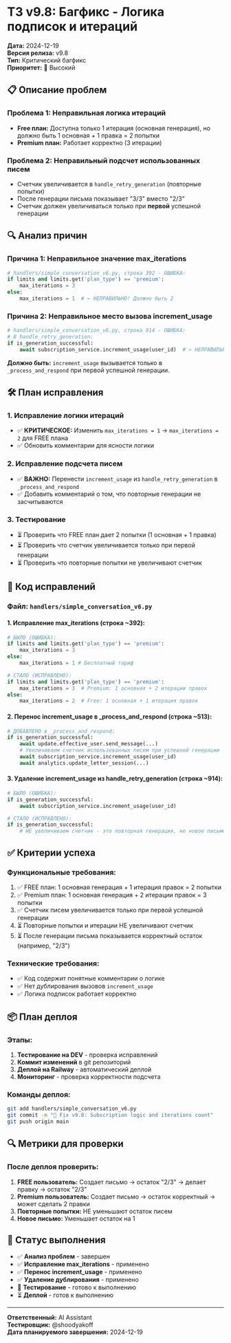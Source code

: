 # ТЗ v9.8: Багфикс - Логика подписок и итераций

**Дата:** 2024-12-19  
**Версия релиза:** v9.8  
**Тип:** Критический багфикс  
**Приоритет:** 🔴 Высокий  

## 📋 Описание проблем

### **Проблема 1: Неправильная логика итераций**
- **Free план:** Доступна только 1 итерация (основная генерация), но должно быть 1 основная + 1 правка = 2 попытки
- **Premium план:** Работает корректно (3 итерации)

### **Проблема 2: Неправильный подсчет использованных писем**
- Счетчик увеличивается в `handle_retry_generation` (повторные попытки)
- После генерации письма показывает "3/3" вместо "2/3"
- Счетчик должен увеличиваться только при **первой** успешной генерации

## 🔍 Анализ причин

### **Причина 1: Неправильное значение max_iterations**
```python
# handlers/simple_conversation_v6.py, строка 392 - ОШИБКА:
if limits and limits.get('plan_type') == 'premium':
    max_iterations = 3
else:
    max_iterations = 1  # ← НЕПРАВИЛЬНО! Должно быть 2
```

### **Причина 2: Неправильное место вызова increment_usage**
```python
# handlers/simple_conversation_v6.py, строка 914 - ОШИБКА:
# В handle_retry_generation:
if is_generation_successful:
    await subscription_service.increment_usage(user_id)  # ← НЕПРАВИЛЬНО!
```

**Должно быть:** `increment_usage` вызывается только в `_process_and_respond` при первой успешной генерации.

## 🛠️ План исправления

### 1. Исправление логики итераций
- ✅ **КРИТИЧЕСКОЕ:** Изменить `max_iterations = 1` → `max_iterations = 2` для FREE плана
- ✅ Обновить комментарии для ясности логики

### 2. Исправление подсчета писем
- ✅ **ВАЖНО:** Перенести `increment_usage` из `handle_retry_generation` в `_process_and_respond`
- ✅ Добавить комментарий о том, что повторные генерации не засчитываются

### 3. Тестирование
- ⏳ Проверить что FREE план дает 2 попытки (1 основная + 1 правка)
- ⏳ Проверить что счетчик увеличивается только при первой генерации
- ⏳ Проверить что повторные попытки не увеличивают счетчик

## 🔧 Код исправлений

### **Файл: `handlers/simple_conversation_v6.py`**

#### **1. Исправление max_iterations (строка ~392):**
```python
# БЫЛО (ОШИБКА):
if limits and limits.get('plan_type') == 'premium':
    max_iterations = 3
else:
    max_iterations = 1 # Бесплатный тариф

# СТАЛО (ИСПРАВЛЕНО):
if limits and limits.get('plan_type') == 'premium':
    max_iterations = 3  # Premium: 1 основная + 2 итерации правок
else:
    max_iterations = 2  # Free: 1 основная + 1 итерация правок
```

#### **2. Перенос increment_usage в _process_and_respond (строка ~513):**
```python
# ДОБАВЛЕНО в _process_and_respond:
if is_generation_successful:
    await update.effective_user.send_message(...)
    # Увеличиваем счетчик использованных писем при успешной генерации
    await subscription_service.increment_usage(user_id)
    await analytics.update_letter_session(...)
```

#### **3. Удаление increment_usage из handle_retry_generation (строка ~914):**
```python
# БЫЛО (ОШИБКА):
if is_generation_successful:
    await subscription_service.increment_usage(user_id)

# СТАЛО (ИСПРАВЛЕНО):
if is_generation_successful:
    # НЕ увеличиваем счетчик - это повторная генерация, не новое письмо
```

## ✅ Критерии успеха

### Функциональные требования:
1. ✅ FREE план: 1 основная генерация + 1 итерация правок = 2 попытки
2. ✅ Premium план: 1 основная генерация + 2 итерации правок = 3 попытки  
3. ✅ Счетчик писем увеличивается только при первой успешной генерации
4. ⏳ Повторные попытки и итерации НЕ увеличивают счетчик
5. ⏳ После генерации письма показывается корректный остаток (например, "2/3")

### Технические требования:
- ✅ Код содержит понятные комментарии о логике
- ✅ Нет дублирования вызовов `increment_usage`
- ✅ Логика подписок работает корректно

## 📦 План деплоя

### Этапы:
1. **Тестирование на DEV** - проверка исправлений
2. **Коммит изменений** в git репозиторий  
3. **Деплой на Railway** - автоматический деплой
4. **Мониторинг** - проверка корректности подсчета

### Команды деплоя:
```bash
git add handlers/simple_conversation_v6.py
git commit -m "🐛 Fix v9.8: Subscription logic and iterations count"
git push origin main
```

## 🔍 Метрики для проверки

### После деплоя проверить:
1. **FREE пользователь:** Создает письмо → остаток "2/3" → делает правку → остаток "2/3"
2. **Premium пользователь:** Создает письмо → остаток корректный → может сделать 2 правки
3. **Повторные попытки:** НЕ уменьшают остаток писем
4. **Новое письмо:** Уменьшает остаток на 1

## 🚀 Статус выполнения

- ✅ **Анализ проблем** - завершен  
- ✅ **Исправление max_iterations** - применено
- ✅ **Перенос increment_usage** - применено
- ✅ **Удаление дублирования** - применено
- 🔄 **Тестирование** - готово к выполнению
- ⏳ **Деплой** - готов к выполнению

---

**Ответственный:** AI Assistant  
**Тестировщик:** @shoodyakoff  
**Дата планируемого завершения:** 2024-12-19 